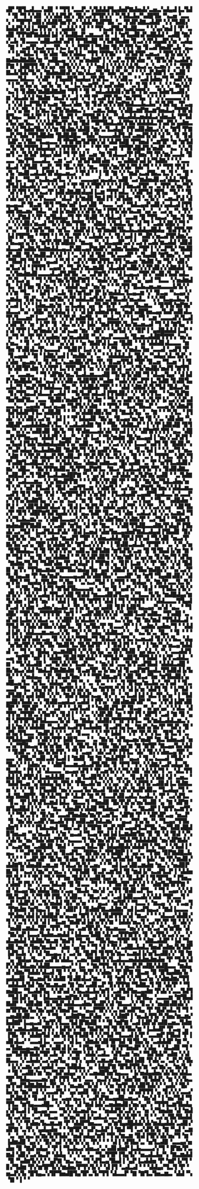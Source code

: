 ▟▛▝█▜▃▟▃▃▚▟▊▝▝▜▜▝▃▃▛▃▚▜▟▟▟▜▄▟▅▛▇▟▅▟▞▃▅▃▚▟▄▟▐▃▜▟▝▝▉▝▜▝▞▟▊▝▞▞▟▟▜▟▚▝█▞▃▞▛▜▛▞▞▝▚▜▟▃▙▞▚▟█▜▙▝▚▃▅▝▃▃▚▝▝▜▛▜▚▟▊▞▟▟▉▜▅▜▚▞▝▟▟▞▜▟▛▜▙▝▃▝▛▟▛▟▇▃▟▟▛▝▞▞▜▟▉▞▙▟▟▜▞▟▐▃▜▜▚▞▚▝▄▟▟▞▝▟▝▝▝▜▚▃▟▜▙▞▙▟█▃▃▝▝▞▄▞▅▟▐▝▛▝▃▟▉▝▛▛▇▛▇▟▟▟▐▟▝▞▙▟█▃▛▃▆▃▃▞▙▝▐▝▆▜▄▟▊▟▚▟█▟▟▝▃▟█▝▇▞▞▃▙▝▊▃▃▃▚▟█▃▟▟▚▟▜▝▛▜▙▟█▝▚▜▟▜▙▟▆▝▊▃▞▞▛▟▄▟▛▞▅▝▃▟▄▝▇▝▝▃▅▜▚▃▞▃▃▜▚▃▚▝▄▜▜▛▐▝▜▟▇▝▉▞▚▜▜▝▆▝▊▃▟▜▅▟▛▃▙▝▄▃▝▝▐▞▜▟▃▜▝▜▞▟▅▝▆▞▛▟▟▃▝▜▜▝▛▛▇▞▝▝▟▜▟▜▛▃▅▃▞▝█▜▞▟▞▞▆▟▅▟▇▟▇▞▆▝▚▟█▃▄▝▞▞▚▞▅▟▇▛▐▝▞▃▛▃▜▜▛▟▅▝▚▝█▜▞▟▚▃▟▟▚▛▇▝▐▟█▜▜▝▊▞▄▞▚▟▜▞▞▞▄▝▞▝▅▟▐▝▞▟▞▞▟▞▙▃▞▃▚▃▅▞▞▝▃▜▜▛▇▃▙▜▟▞▜▞▚▝▇▟▅▟▉▟▚▞▅▞▟▃▞▜▞▜▟▞▚▞▚▞▝▝▞▃▛▟▇▜▝▃▚▟▉▝▃▃▃▜▟▃▃▝▞▟▛▝▐▜▄▟▉▜▄▟▄▞▛▟▜▃▝▝▞▟▊▃▝▝▃▟▐▟▅▞▜▝▚▟▛▞▅▝▐▝▚▞▙▞▄▝▄▞▙▝▅▝▄▝▐▃▚▃▆▜▚▞▄▟▚▟▆▝▝▃▜▝█▝▝▃▚▝▞▝▆▞▟▞▚▃▜▝▊▟▇▞▆▟█▟▇▟▆▝▜▜▝▝▉▝▚▟▃▟▟▟▊▞▆▜▞▜▜▞▃▃▜▟▅▜▃▟▊▞▆▝▟▃▟▞▟▝▇▟▆▝▅▃▛▞▃▟▝▞▜▝▛▃▟▜▚▜▅▝▆▞▛▜▄▝▞▝▞▞▃▃▃▃▚▜▚▝▞▟▐▃▛▜▙▜▚▃▅▝▇▃▞▟▅▝▇▝▊▟▚▞▛▞▆▛▇▟▃▃▙▃▙▞▚▜▟▜▄▝▛▃▄▞▝▞▄▜▙▝▐▞▆▃▚▟▜▞▆▟▅▃▚▝▝▃▆▃▜▟▄▝▞▟█▃▆▛▇▃▆▜▅▟▃▞▜▜▛▟█▜▄▃▝▜▟▞▛▝▐▝▇▞▙▟▜▝▄▞▜▜▙▛▐▞▄▝▚▟▃▟▟▃▅▟▟▃▞▟▅▃▙▝▛▜▟▞▙▞▄▞▙▃▝▞▞▟▟▜▅▜▚▞▆▝█▟▝▜▛▜▙▟▃▟▞▛▇▞▟▟▟▟▃▜▚▟▜▞▄▟▆▃▆▞▟▝▜▟▅▜▙▞▞▞▆▝▉▟▆▞▟▟█▝▆▞▃▜▃▟▄▛▐▜▚▟▉▟▇▃▞▞▄▝▇▜▝▛▇▃▛▞▜▟▞▜▜▟█▟▆▝█▟█▟█▃▝▜▟▞▚▃▃▃▟▟▜▃▛▃▅▟▜▞▟▝▟▝▚▝▊▝▊▟▐▟▛▃▚▜▙▞▜▃▄▃▃▜▝▛▇▜▅▜▟▜▛▞▟▝▟▟▜▟█▝▛▜▅▟▝▃▆▜▛▝▆▝▆▜▟▃▜▞▜▞▜▜▜▟▄▟▄▞▚▜▜▜▛▞▝▃▝▝▛▝▛▃▆▝▛▜▛▟█▟▜▞▅▟▛▝▚▃▝▞▄▜▅▜▝▃▜▞▙▛▐▟▄▞▟▟▝▜▝▛▐▟▝▃▅▝▇▝▊▟▃▃▞▛▐▜▅▞▜▝▛▞▆▞▃▃▙▝█▃▃▝▅▞▛▜▃▃▟▃▝▃▆▝▃▞▝▟▜▟▜▟▊▟▅▝▝▃▚▟▇▟▚▟▐▞▜▟▇▞▝▝▞▃▃▟▃▟▝▟▜▟▊▝▄▟▚▝▜▝█▃▚▜▚▝▆▃▝▜▛▞▆▞▛▟▞▜▟▞▜▝▝▞▝▜▜▝▛▟▝▞▙▝▅▟▊▃▟▃▙▜▛▟▄▃▅▃▞▝▛▟▝▝▐▝▉▝▇▝▞▝▆▟▚▃▟▜▙▃▜▃▜▝▃▝█▝▄▛▐▃▝▜▄▞▚▃▙▃▅▜▃▝▞▝▝▃▃▃▄▞▄▃▟▃▚▟█▝▃▞▆▟▅▟▊▃▞▟▟▃▜▜▄▟▜▟▐▟▃▟▞▞▃▞▝▞▄▟▝▝▛▝▊▞▞▜▛▞▝▞▝▟▐▜▅▃▟▜▛▃▝▃▜▜▚▞▅▞▜▞▝▟▚▜▜▝▄▜▚▃▞▛▐▟▊▟▇▟▉▟▄▟▐▃▆▝▜▜▚▟▃▝▞▟▛▜▟▝█▜▄▝▜▞▝▝▉▞▟▞▄▞▛▞▃▜▚▃▃▞▝▟▃▛▐▞▆▟█▝▇▟▐▜▝▟▜▟▅▝▜▝▃▜▞▞▝▃▅▃▛▟▝▟▄▃▄▃▛▝▉▃▆▝▉▜▝▜▅▞▅▛▐▃▞▟▉▝▚▃▃▝▃▞▝▜▟▃▄▟▚▟▊▞▄▟▃▟▐▜▜▟▅▜▅▃▅▞▜▟▃▝▚▟▐▞▅▟▛▞▞▟▜▞▆▝▐▜▜▞▟▞▙▃▆▝▄▞▃▝▃▞▄▝▚▝▛▞▝▞▃▛▇▟▝▞▛▝▅▜▙▟▄▞▜▝▛▝▉▟▉▝▚▜▟▃▟▝▃▃▆▝█▝▜▜▄▃▞▝▇▃▜▝▇▞▝▞▞▟▉▞▅▃▟▝▜▞▞▛▇▞▜▜▙▝▝▟▇▟▝▞▙▟▃▜▄▝▟▝▜▝▃▟▞▟█▞▞▜▝▞▚▞▝▝▊▞▆▜▞▜▅▝▅▜▃▝▟▟▛▟▐▝▆▜▅▟▊▜▙▃▙▃▟▟▄▟█▟▄▝▉▟▜▜▞▛▐▟▐▜▛▜▅▝▝▜▜▝▐▝▚▜▃▜▛▝▞▃▙▟▞▃▚▝▊▞▄▟▐▝▚▟▛▞▅▃▟▜▛▟▆▞▃▞▙▃▄▞▄▜▚▝▆▜▚▜▛▟█▟▞▝▆▃▄▝▚▝▟▃▄▟▛▃▞▞▃▞▛▃▟▞▆▃▟▟▝▟▉▟▟▃▃▟▚▟▇▞▙▟▆▟▟▃▄▃▛▟▉▃▄▛▇▟▛▞▚▟▆▞▙▟▅▞▜▛▐▝▞▃▛▜▞▝▇▟▉▟▚▟▊▝▉▞▅▟▉▃▛▞▟▝▐▝▃▝▟▝▟▝█▟▝▜▞▃▃▟▛▝▃▜▄▟█▝▇▜▅▞▚▝▄▟▞▜▙▟▜▝▜▟▞▝▄▃▟▝▚▜▝▃▛▞▞▜▛▟▜▜▃▜▜▝▅▃▅▝▆▟▇▝▅▝▜▞▝▟▊▞▄▜▃▞▟▝▐▜▜▜▝▃▄▟▚▝▜▃▛▞▆▃▆▟▊▝▟▃▟▟▚▟█▞▞▞▛▟▊▞▞▟▇▟▟▝▅▃▚▜▅▟▆▟▊▃▃▃▟▃▟▜▟▜▙▝▃▝▃▛▇▜▞▝▝▟▐▃▄▃▞▜▛▞▚▟▊▞▙▟▚▟▃▞▚▜▃▞▄▝▝▜▝▞▙▞▆▞▙▜▙▛▇▜▝▝▅▟▞▞▅▝▚▟▞▝▄▝▄▟▝▜▃▃▝▞▅▟▆▟▜▃▝▟▐▜▅▝▊▞▆▃▚▝▝▟▟▟▚▃▛▝▅▞▅▝▝▝▚▜▜▝█▃▙▃▅▃▅▃▃▃▙▜▞▞▞▞▆▝▜▃▝▝▐▟▜▝▝▃▙▝▊▞▆▜▄▛▐▛▐▞▅▟▟▃▜▃▄▃▆▝▞▝▉▃▄▝▚▃▄▞▞▃▆▟▄▝▊▟▚▃▚▞▆▛▇▞▚▜▚▟▟▃▆▜▟▞▃▛▇▃▟▞▅▃▟▃▝▝▞▞▜▃▄▃▙▃▜▞▃▟▐▝▞▝▐▟▅▃▆▞▆▝▃▜▃▟▄▝▄▞▜▞▜▞▛▝▃▟▄▞▙▃▆▃▝▝▉▜▜▞▆▛▇▞▟▃▃▞▚▞▝▟█▞▚▞▟▟▄▜▝▞▝▟▐▟▚▟▅▟▜▜▄▝▅▟▚▟█▜▅▃▄▞▙▟▚▟▊▟▃▜▚▜▃▃▅▛▐▃▃▞▜▞▝▞▛▟▚▟▆▜▙▝▄▝▚▟▃▞▞▝▐▃▞▜▝▃▆▝▃▃▃▟▚▜▃▟▞▟▛▜▞▝▅▝▐▞▛▝▊▝▟▃▚▞▞▛▐▟▞▝▆▟▜▜▛▞▙▞▆▃▅▃▟▝▜▝▟▝▇▜▄▝▝▞▟▝▛▛▐▝▅▜▅▟▞▟▝▟▚▃▅▝▆▞▝▟▛▞▝▝▅▜▟▝▞▝▉▛▐▝▄▟█▟▟▟▐▃▛▝▚▞▜▝▚▞▛▝▛▞▄▟▅▞▄▞▅▃▟▟▉▝▚▞▄▃▛▃▃▃▙▝█▃▆▃▟▟█▜▜▜▚▝▅▞▄▞▅▃▝▝▊▝▃▞▝▞▟▝▚▞▞▟▝▝▅▝▇▟▛▟▐▃▆▝█▟▊▝▝▟▝▟▟▟▊▟▃▃▃▝▆▜▅▝▛▟▊▟▃▜▚▃▃▃▛▝▜▟▊▛▐▃▞▞▄▝▝▞▜▃▝▞▅▟▃▜▅▝▃▃▟▝▃▟▜▝▛▝▊▃▄▟▞▝▇▝▐▟▇▞▄▟▐▝▅▟▇▞▚▝▃▝▝▟▟▟▟▃▙▝█▞▄▝▚▟▄▞▟▃▜▟▚▝▞▟▅▝▄▃▅▞▄▝▊▞▜▃▚▃▆▟█▞▟▜▃▜▚▝▉▃▅▜▜▟▝▜▛▝▉▃▅▝▜▃▅▝▐▝▊▜▞▟▉▜▛▟▆▝▞▞▛▛▐▃▜▜▚▟▜▝▅▝▞▞▟▜▛▟▝▃▞▞▜▞▅▟█▞▅▟▜▝▇▜▜▝▃▝▃▃▅▃▝▝▜▝▟▛▇▞▅▃▜▃▟▃▆▃▃▟█▝▜▞▅▜▞▟█▝▜▝▟▃▄▜▄▞▝▟▐▟▛▞▆▟█▟▞▜▟▝▄▃▛▞▞▟▉▃▜▟▉▜▛▞▚▟▆▝▚▟▞▞▛▃▛▛▐▃▜▟▇▝▊▟▉▜▄▃▙▞▜▝▅▟▚▜▜▟▟▃▃▜▅▝▚▝▟▟█▟▞▜▛▞▝▝▟▟▝▟▇▟▚▜▞▜▟▝█▟▃▞▆▝▊▞▜▜▄▃▛▟▃▃▛▃▟▟▝▝▜▞▙▟▚▟▃▟▐▜▜▟▉▞▝▞▝▟▚▜▜▃▝▝▅▞▙▛▇▜▅▜▅▛▇▃▝▃▃▝█▟▉▞▅▟▆▜▝▜▞▟▆▝▝▜▞▃▚▟▛▞▙▞▄▜▞▛▐▞▃▞▞▟▚▟▃▃▚▃▝▃▄▟▞▜▃▞▄▃▆▝▜▟▜▞▞▟▆▝▝▝▛▜▞▝▜▃▞▜▙▃▛▝▃▃▄▜▞▟▆▟▜▜▟▜▟▟▛▜▜▃▚▟█▟▊▝▝▝▚▞▟▟▉▟▉▞▙▞▜▝▇▃▙▜▄▝▃▝▇▝▝▝▚▜▃▝▐▜▟▞▝▞▞▟▉▞▃▞▅▝▐▟▐▝▝▛▐▟▄▟▊▝▇▞▄▝▉▃▄▞▅▞▆▝█▝▞▃▝▟▊▟▅▝▚▟█▟▛▃▄▟▟▟▅▟▚▜▃▝▞▃▟▃▟▟▇▝▇▝▝▜▙▝▟▟▇▃▛▝▐▝▞▛▐▟▉▟█▝▉▜▅▝▚▞▞▃▚▟▉▟▉▝█▞▙▝▜▝▛▟▆▃▃▟▞▟▞▜▚▟▐▝▞▝▟▛▇▜▚▜▜▝▄▃▝▟█▃▛▞▛▜▅▃▄▝▟▟▟▜▝▟▄▞▚▃▚▛▐▃▞▝▜▞▆▟▆▝█▞▆▃▄▟▐▝▅▞▞▃▛▟▜▝▃▜▄▟▐▜▟▞▅▟▅▟▄▟▇▜▚▞▚▟▊▃▝▜▝▝▞▃▞▞▞▛▐▃▃▞▚▟▜▝▉▝█▟▉▞▚▞▚▟▚▟▄▞▙▃▙▟▆▟▉▝▇▟▜▞▜▝▟▞▄▟▛▞▆▃▝▝▄▝▊▃▜▟▐▝▝▞▄▞▜▝▅▃▝▟▇▝▝▞▛▟▚▟▄▟▚▜▚▟▉▃▛▝▛▟▚▜▚▜▃▜▞▞▄▝█▝▝▃▚▝▜▜▜▃▝▟▛▞▜▜▚▟▇▜▃▟█▃▛▞▃▝▚▜▟▞▅▃▝▟▅▟▚▟▆▃▄▝█▞▄▟▉▝▃▝▛▝▅▜▜▃▟▟▊▞▆▞▝▟█▃▝▝▇▞▛▛▇▟▉▃▜▞▛▜▄▛▇▜▃▝▇▃▞▜▃▟▃▟▜▜▞▜▚▝▉▟▉▟▇▃▚▟█▃▛▃▜▝█▟▜▃▟▃▆▟█▛▇▝▚▝▄▞▟▝▝▃▛▟▟▞▚▞▙▛▇▞▄▟▉▝▝▃▜▟▇▜▞▝▃▟▃▃▆▃▝▞▄▜▅▟▛▛▇▝▝▝▞▜▞▞▛▟█▝▛▝▝▜▞▝▇▞▙▞▜▟▃▟▅▞▅▜▝▞▚▝▅▛▐▜▃▟▚▝█▟▝▃▆▜▜▃▆▝▞▟▆▜▞▝▃▞▅▞▚▛▇▜▄▜▅▞▞▟▟▃▆▃▃▟▜▝▊▜▝▜▙▝▛▟▝▝▆▜▛▜▟▜▝▞▅▜▟▝▐▜▃▟▄▟▛▃▄▟▛▜▄▟▃▃▚▞▃▃▛▞▚▜▚▞▙▟▇▜▄▝▞▃▚▞▚▃▞▝▆▝▊▝▜▞▝▃▙▝▐▞▝▃▚▜▄▞▝▜▄▝▚▟█▟▅▝▛▟▝▃▞▟▉▜▟▟▛▟▃▞▄▝▊▟▐▃▜▟▜▞▚▟▟▞▃▟▞▜▚▝▞▞▛▃▞▞▄▞▝▟▊▜▙▞▛▝▉▜▝▟█▛▇▜▟▜▄▟▞▞▟▝▄▃▜▟▛▝▉▃▝▜▝▟▆▝▃▟▃▞▟▝▞▃▚▃▆▟▝▜▞▞▜▃▙▃▆▞▃▝▞▟▇▜▃▃▄▞▞▞▚▝▃▜▞▟▆▜▅▞▞▟▇▞▛▝▃▞▜▟▝▝▜▟▅▜▅▟▅▟▛▛▇▟▊▃▝▞▃▟▛▝▆▜▄▝▟▝▛▝▇▃▝▝▞▟▊▜▜▟█▃▃▟▇▞▛▟▄▛▐▜▙▟▞▃▞▜▟▝▐▃▟▜▟▃▛▟▞▝▉▟▐▃▅▟▝▟▅▜▅▃▄▟▅▛▇▟▃▟▄▟▐▜▙▟▊▝▉▞▜▟▜▞▙▝▅▞▚▝▃▟▅▝▆▃▟▜▝▜▛▝▞▟▅▃▟▟▄▜▛▟▐▜▚▟▝▜▞▟▉▝▅▃▞▛▇▞▙▞▃▞▄▝█▛▐▞▟▟▅▜▞▝▇▜▃▞▞▞▛▝▐▝▉▟▉▃▟▃▙▝▛▜▛▝▝▃▝▞▚▞▅▝▉▜▙▟▄▃▜▝▉▝▛▟▚▜▚▞▚▟▊▃▜▟▜▟▇▝▆▜▟▜▞▃▅▝█▝▊▜▙▟▐▞▆▝▇▝▛▝▜▟▝▝▅▝█▝▄▞▟▟▇▟▝▝▚▜▞▟▛▟▉▜▝▞▅▞▆▛▐▞▄▞▅▝▊▞▆▞▜▝▟▜▄▝▇▟▆▞▜▞▜▝▜▟▛▟▅▝▛▃▛▟▄▛▐▝▜▛▇▝▄▝▊▛▐▃▆▝▞▝▛▝▇▞▝▞▟▝█▟▇▝▄▜▚▝▜▜▅▃▆▟▞▜▛▜▙▞▅▟▄▜▅▝▄▟▝▟▇▟▚▝▟▜▙▞▆▟█▞▞▝▚▞▃▞▛▜▄▜▄▃▆▝▛▝▆▞▆▟▚▃▃▃▄▃▟▜▞▟▇▜▙▞▝▃▃▟▛▝▅▝▆▜▝▜▄▟▊▟▉▞▝▟▄▜▜▞▝▜▄▟▄▜▜▟▅▝▚▜▅▝▝▃▚▃▞▜▟▝▐▞▜▜▝▝▉▟▄▞▚▝▇▞▛▃▃▜▃▜▞▝▄▝▚▜▙▝▅▟▐▞▜▝▇▜▟▜▙▃▃▃▅▝▄▝▅▝▉▝▄▟▚▞▝▝▊▟▝▝▜▜▟▃▚▜▞▞▟▜▞▞▝▟▞▞▃▟▄▜▜▃▞▟█▝▉▟▟▝▆▃▃▟▉▟▜▃▄▝▞▜▃▃▜▞▙▝▆▟█▟▄▞▆▜▞▟▅▝▐▟▜▝▅▞▝▝▟▟▐▝█▝▜▝▇▜▜▝▟▟▐▝▜▝▞▜▜▜▝▝▝▟▟▃▃▃▜▜▄▟▛▃▟▝▞▟▆▝▃▟▅▞▄▃▙▞▃▜▚▞▙▝▄▞▄▟▉▝▊▛▐▟▉▜▄▃▄▞▚▞▟▝▄▃▝▝▜▟█▞▝▜▛▞▅▞▜▜▜▜▛▝▆▜▝▝▃▟▛▟▉▞▛▞▟▝▚▟▉▜▃▟▚▟▇▃▝▜▚▟█▝▃▟▚▟▐▃▙▞▞▟▃▞▃▝▞▟█▛▐▞▟▃▙▞▞▝▝▝▚▃▚▜▄▝▇▝▆▞▆▟▝▜▜▟▟▃▟▝▜▜▟▝▚▜▟▞▟▜▙▞▞▟▅▜▃▝▉▝▅▜▙▞▛▝▊▃▃▞▛▝▐▝▄▟▆▞▄▟▅▞▜▝▝▟▟▟▐▟▚▝▟▟▃▃▆▃▅▃▞▞▙▝▜▞▝▞▚▟▄▝▟▟▇▃▞▝▄▝▚▃▜▞▃▝█▃▝▝▊▝▝▝▟▝▟▞▟▜▚▟▞▃▄▝▉▝▞▟▞▞▜▜▙▞▜▝▉▟▃▞▄▜▜▃▚▃▅▃▟▝▊▞▞▞▙▃▝▟▄▝▅▜▅▜▛▞▞▜▞▜▙▝▇▟▊▜▃▜▙▜▟▜▛▝▐▝▉▟▐▜▝▝▄▝▐▝▇▞▚▞▅▃▄▜▟▟▟▝▃▝▜▝▄▝█▟▄▝▄▃▆▟█▜▝▞▚▜▄▜▄▝▃▜▛▞▜▟▉▝▄▞▟▃▚▝▚▝▃▃▟▟▜▃▄▝▇▜▛▝▅▛▐▝▟▟▅▝▉▟▊▜▛▟▟▞▝▝▛▜▟▞▚▟▉▜▞▜▜▟▟▝▐▞▛▃▟▟▃▝▆▝▝▜▞▟▃▟█▝▃▞▜▞▟▞▞▜▃▟▚▃▝▝▆▞▟▝▃▃▜▞▛▃▟▜▙▟▝▟▟▟▃▟█▝▇▞▆▃▞▟▟▝▆▟▃▛▇▟▇▟▆▝▊▃▅▜▛▃▜▞▅▞▟▝▊▃▄▛▇▜▄▟▃▜▜▟▉▟▐▞▙▜▞▝▝▞▅▟▄▃▝▟▚▝▉▃▙▜▅▞▝▝▝▜▛▟▆▃▅▜▝▟▉▝▉▃▞▜▅▝▆▜▙▟▉▞▄▟█▃▄▜▃▝▅▜▃▝▟▟▄▞▚▞▜▝▚▝▃▝▛▃▝▝▝▃▜▝█▜▄▞▆▃▙▞▃▜▚▟▝▝▊▃▃▃▛▝▜▃▝▟▄▜▚▛▐▝▇▜▛▞▟▞▄▝▅▝▇▜▜▞▚▜▝▟▐▞▅▝▟▟▜▝▊▝▐▞▜▟▝▟▜▟▉▞▄▟▐▟▉▝▞▞▚▝▇▟▚▜▟▟▚▃▄▝▊▞▚▝▃▜▃▟▐▟▝▟▃▜▚▞▅▝▐▝▜▟▄▟▉▞▙▟▞▃▚▝▉▟▉▃▄▟▃▞▃▟▟▝▐▜▚▞▝▟▊▟▆▟▛▟▛▝▚▃▝▞▛▟▐▟▛▟▉▜▛▝▃▜▛▟▛▃▝▞▝▃▛▝▝▃▙▜▃▟▝▝▆▟▊▟▜▃▛▝▉▃▄▝▚▞▄▞▄▞▝▞▟▃▝▟▜▜▚▞▜▜▛▃▚▜▅▜▚▝▊▟▐▝▝▞▃▝▞▟▛▟▊▝▆▝▝▛▐▜▝▟▛▜▝▃▟▝▇▝▉▝▄▜▝▟▜▜▛▜▟▜▟▃▃▃▜▞▟▝▅▝▇▟▄▝▟▟▉▞▛▜▛▜▜▜▃▝▜▞▆▟▃▟▟▃▆▃▚▟▐▞▆▞▞▟▟▟▊▝▚▃▙▟▚▃▟▜▜▃▙▟▅▝▊▃▟▜▄▜▃▝▇▟▚▞▆▞▛▝▜▟▚▝█▝▟▜▄▜▜▃▃▝▅▟▛▟▝▞▝▃▞▝▊▃▃▝▝▞▝▛▐▟▟▝▝▞▛▝▛▞▚▜▃▝▉▜▃▜▝▃▜▜▟▟▄▟▛▝▞▟▛▞▛▛▐▟▉▜▃▃▝▝▃▝▇▞▅▝▟▜▄▃▅▞▅▟▛▝▇▃▜▟▅▃▟▝▅▃▚▞▜▜▙▃▄▜▜▞▅▜▅▝█▝▄▜▙▜▃▜▝▜▙▝▇▞▄▞▆▝▇▝▇▜▛▝▇▃▄▞▙▞▟▟▝▝▉▟▛▃▝▞▆▞▙▜▟▜▚▝▝▜▝▃▄▞▝▟▞▃▛▛▐▜▜▃▝▟▞▝▉▞▞▟▅▃▄▜▛▝▄▃▃▝▟▜▙▞▚▟▊▃▙▜▃▟▐▝▇▟▊▝▇▝▇▝▅▟▟▜▛▝▄▃▞▝▊▃▚▃▃▟▝▜▟▞▝▜▙▞▞▝▐▟▅▞▃▝▝▟▇▜▃▃▆▃▟▃▟▜▙▜▙▝▊▝▛▜▝▜▚▝▞▟▇▞▃▟▚▟▄▞▙▜▄▟▄▝▐▜▝▟▝▟▃▃▃▝▄▃▄▞▟▜▝▝▛▃▅▜▞▞▞▜▞▟▊▝▟▞▟▞▜▝▃▝▟▃▜▜▟▟▐▞▟▜▛▟▐▃▆▟▟▟▊▃▝▝▄▜▃▟▉▜▞▞▄▝▄▞▃▝▊▃▙▜▝▞▟▟▝▟▝▃▅▃▝▜▟▟▜▃▅▝▄▜▟▟▄▜▄▜▜▞▝▛▇▃▟▞▆▝▞▞▄▞▝▟▚▝▟▜▜▞▃▟▉▟▐▃▜▟▇▃▅▝▞▝▞▝█▝▐▜▄▟▉▝▅▞▞▃▃▞▙▞▅▃▟▝▉▟▞▟▚▞▙▟▛▟▉▃▝▜▃▟▄▞▜▝▃▟▄▜▙▟█▜▚▝▉▞▟▞▜▃▛▝▟▃▛▝▇▝▚▜▃▃▛▟▊▃▟▃▚▃▟▃▚▝▛▝▃▞▟▜▃▝▊▃▝▛▐▞▛▟▜▃▆▟▐▟▃▝▇▃▃▜▝▜▅▟▉▝█▞▛▟▚▞▅▞▙▟▉▝▄▝▇▝▟▛▇▝▇▜▄▟█▟▐▝▞▃▝▝▆▃▝▟▅▟▛▞▟▟█▝▜▟▅▃▞▝▊▝▃▝▇▃▟▛▐▝▇▜▚▃▆▜▚▝▞▝▜▞▃▜▚▝▉▞▆▝▃▃▟▜▅▟▆▞▆▞▛▃▅▜▃▝▟▛▇▝▛▝▝▟▛▟▛▃▄▝▅▃▛▝▊▝▆▞▟▞▃▟▛▞▆▃▟▞▛▜▚▟▉▃▅▜▟▃▆▞▝▝▄▃▞▜▚▞▙▝▚▝▜▃▄▞▜▜▙▟▆▜▝▝▝▝▐▜▟▃▅▟▝▜▙▞▃▛▐▞▜▛▇▝▚▟▚▜▛▃▄▟▜▃▛▜▙▝▅▞▜▟▊▟█▟▉▜▅▃▅▝▚▞▅▃▙▝▝▞▆▝▄▃▟▝▜▃▄▜▚▟▐▟▐▃▆▟▆▜▅▝▉▝▉▝▟▝▉▟▝▞▚▞▟▞▙▝▅▞▜▟▞▟▅▜▜▞▚▃▃▃▜▝▆▞▅▞▟▜▚▞▜▟▞▜▟▟▟▟▉▝▅▞▟▛▇▟▞▞▚▃▅▜▅▝▃▟█▟▊▝▇▟▝▝▃▃▄▜▟▃▜▛▐▟▄▟█▟▞▟▟▟▜▝▞▜▄▞▝▞▙▟▐▝▄▃▝▝▚▟▜▟▜▞▃▞▅▝▉▃▟▜▃▝█▛▇▞▃▜▜▟█▛▐▝▄▞▃▝▜▜▅▝▉▛▇▟█▃▙▝▞▞▝▝▃▟▛▟▛▝█▞▆▝▊▟▅▝▊▟▟▞▝▞▄▞▆▜▅▜▟▝▇▝▐▟▞▝▆▝▛▞▆▟▊▞▟▟▇▜▞▟▅▟▉▃▆▃▆▝▛▟▃▞▙▜▞▃▅▞▝▝▚▟▐▃▞▟▉▃▆▟▆▝▆▃▚▝▅▟▉▛▇▞▜▝▚▃▞▞▆▞▚▞▅▃▚▝▞▜▜▟▉▝▊▃▛▃▆▜▟▝█▝▆▟▐▞▚▃▟▜▃▛▐▝▟▟▅▜▚▜▞▝▝▝▛▟▝▜▞▝▛▜▅▝█▟▞▞▄▟▊▜▄▞▄▝▞▝▉▃▙▛▐▝▊▜▛▜▄▝▐▜▅▃▞▟▅▛▐▜▞▝▞▃▃▜▟▃▆▝█▝▊▃▃▝▜▝▝▝▛▜▅▜▛▃▛▞▟▝▝▟▆▜▅▜▛▛▇▝▟▝▟▃▄▞▆▞▟▟▄▜▅▞▞▃▄▝▇▃▙▝▅▞▟▝▃▜▜▝▉▟▊▃▛▜▃▝▝▜▝▃▄▞▞▞▟▜▙▜▃▟▚▝▞▜▝▛▐▜▙▝▞▟▉▃▝▝▇▃▞▃▞▝▃▟▐▟▉▃▃▟▞▞▟▟▝▜▛▃▃▜▝▃▛▝▟▟▛▟▝▃▜▞▅▟▟▝▉▞▚▞▅▝▝▝▄▃▞▝▆▜▛▞▝▜▃▃▚▝▆▃▄▝▞▝▛▃▄▜▝▛▇▟▆▝▆▜▄▃▜▝▜▞▝▟▉▛▐▝▉▟▆▛▇▃▟▟▇▞▚▟▐▃▟▜▄▃▞▝▇▟▐▃▃▃▝▝▛▟▅▞▟▟▐▞▟▟█▟▚▞▄▃▆▝▇▜▝▞▟▝▉▟▜▜▚▞▟▝▆▃▞▝▝▝▟▃▃▞▟▟▊▞▜▝▞▃▜▝▞▟▝▟▐▝▜▃▅▝▆▟▛▟▐▟▚▞▛▞▆▝▐▟▟▞▅▃▜▝▃▞▛▞▛▝▉▝▟▞▞▝▅▟▊▃▆▟▃▜▛▃▜▜▚▝▜▃▝▃▅▜▛▟▚▝▆▃▅▃▃▝▅▞▞▞▜▞▃▞▚▞▆▜▙▝▟▝▇▞▄▛▐▃▃▞▙▟▅▃▅▟▟▝▐▟▃▃▜▟█▝▟▞▃▞▛▛▇▜▚▝▊▝▄▜▜▞▃▞▞▃▝▞▟▃▆▟▟▝▟▟▇▞▆▃▆▝▆▟▜▝▜▃▜▃▝▜▙▜▄▃▜▜▛▝▜▝▝▟▇▃▟▟▛▝▐▟▝▜▄▟█▝▅▞▚▜▅▞▆▃▙▞▝▟▅▝▄▞▆▝▝▜▝▟▝▝▛▞▃▟█▃▙▟▃▜▅▟▚▟▆▞▙▜▟▛▐▟▜▃▙▝▞▝▟▝▇▃▄▃▚▝▃▞▙▝█▟▜▝▊▜▜▞▆▃▚▃▆▟▐▞▅▜▃▟▉▞▞▝█▝▇▝▄▝█▟▄▞▙▃▞▃▟▜▞▟▟▃▝▃▅▞▜▟▉▜▚▜▃▟▃▃▅▟▟▟▆▟▆▟▅▝▛▝▜▟▞▟▛▞▟▜▟▃▅▞▟▟█▃▃▃▄▃▞▝▐▃▝▝▇▞▜▜▃▜▝▞▄▃▛▟▚▟█▞▟▟█▃▃▝▆▟▄▟▝▟▆▞▜▟▟▞▟▃▟▝█▝▝▞▚▝▜▞▛▝▞▟▅▞▝▛▐▛▇▝█▃▅▝▉▝█▜▄▟▇▞▙▝▄▟▄▟▊▝▆▃▅▟▜▞▟▟▇▝▊▟▉▟▃▞▆▃▝▝▊▝▆▜▝▞▞▜▃▞▅▝▞▟▆▟▆▞▜▜▚▟▟▃▙▜▟▝▆▞▆▃▆▃▅▝▇▝▅▞▃▟▊▃▛▝▊▞▛▛▇▝▜▟▇▃▜▝▉▝▟▞▛▝▝▜▅▟█▃▝▜▃▟▟▜▄▝▞▟▚▟▝▞▙▃▟▃▙▞▆▜▝▃▟▜▟▜▅▃▄▟▆▝▛▟▞▞▃▃▜▟▜▝▜▟▐▟▚▝▉▝▐▟▃▃▆▃▆▛▇▞▞▜▃▟▝▝▟▝▟▜▅▝▐▝▆▜▙▃▝▃▃▃▆▝▇▜▙▟▇▟▛▝▝▟▉▟▇▝▉▞▜▟▚▟▟▃▃▟▅▞▙▟▛▞▟▝▇▃▃▞▞▝▊▃▚▝▅▟▉▟▉▟▞▞▅▜▛▛▇▞▙▞▆▞▄▟▚▜▅▟▜▃▝▝▄▃▛▜▛▞▞▃▚▟▚▟▛▜▄▝▛▝█▟▚▟▃▜▝▜▝▃▅▟▉▟▉▃▝▞▃▝▝▜▄▝▄▟▇▛▇▃▛▟▅▝▃▝▞▟▇▛▐▝▅▃▙▜▜▞▚▜▅▞▆▃▆▞▙▟▇▛▐▃▄▃▟▝▆▜▚▜▃▃▜▟▐▛▇▟█▝▝▝█▝▆▛▇▝▃▟▐▟▛▟▚▟▉▃▅▃▜▟▆▟▞▃▆▟▃▟▆▃▜▜▚▝▐▟▜▞▞▜▅▝▇▟▜▞▜▝▉▝▊▜▙▞▆▝▐▃▙▟▛▝▛▃▄▝▄▝▐▜▙▝▛▝▟▟▆▜▟▝▟▞▙▜▄▜▜▟▊▜▝▞▞▜▟▝▜▃▃▟▐▞▛▝▃▃▆▛▐▜▙▟▝▛▐▟▊▟▃▞▝▃▃▟▐▃▝▃▃▞▝▟▐▃▝▟▆▟▞▟▊▜▛▜▟▝▊▜▙▞▙▝▃▟▟▟▛▝▇▝▚▃▜▟▆▃▄▃▅▞▛▃▚▟▊▟▐▞▃▝▐▜▅▝█▃▝▝▊▞▛▜▅▟▛▝▞▟▄▝▝▟▃▟▉▝▜▝▄▞▜▟▜▛▇▟▞▜▛▃▙▝▛▝▞▜▛▝▟▟▞▃▟▃▝▟▜▃▆▝▅▞▝▜▟▜▟▞▚▟▆▝▞▟▇▃▃▝▞▃▙▟▞▃▞▃▅▜▄▝▝▜▚▝▄▟▞▃▆▃▅▜▃▝▅▟▐▟▉▝▛▟▞▃▝▃▛▞▚▜▙▝▐▞▞▃▆▞▃▞▄▟▟▝▃▃▜▟█▟▃▝▄▝▐▟▄▛▇▝█▜▟▜▜▞▆▝▃▞▆▞▃▝▆▞▙▝▝▝█▝▃▟▉▞▆▝▅▞▜▟▚▟▄▞▝▞▞▃▅▟█▜▅▜▄▃▃▝▐▞▅▟▄▟▅▞▟▞▙▞▟▟▃▜▛▝▜▟▄▃▃▃▅▞▄▛▐▜▜▝▅▜▝▃▃▝▄▃▛▞▅▟▝▟▅▜▅▝▊▜▟▟▚▝▆▝▞▞▙▃▅▜▚▟▜▟▇▟▇▟▃▜▚▞▚▝▅▃▆▞▜▞▟▝▝▞▅▝▆▜▚▟▞▟▉▜▟▞▞▝▄▟▞▝█▞▙▞▅▝▆▞▚▟▝▞▃▃▟▜▞▝▄▞▄▟▊▝▉▞▃▝▅▝▊▜▝▟▚▟▜▜▜▝▄▝▊▞▞▞▃▃▞▃▛▟▇▟▞▝▊▃▟▝▐▃▝▃▄▞▄▃▚▝▃▟▚▛▇▃▄▟█▃▅▃▞▝▆▞▟▝▐▝▅▞▜▟▝▜▜▜▃▝▆▜▄▃▃▟█▃▝▞▝▟▃▝▟▝▆▟▐▟▞▃▅▟▅▟▊▞▅▞▄▞▚▝▜▜▜▃▆▜▙▟▄▞▟▜▃▟▐▝█▃▄▞▃▃▝▜▞▞▟▃▅▟▚▃▝▝▅▟▟▜▞▃▛▞▃▝▅▝▞▜▅▟▅▝▟▝▆▟▜▞▃▞▟▃▝▃▞▝▜▃▄▝▚▞▅▞▚▟▐▞▄▟▃▞▃▃▜▞▟▞▛▝▄▜▝▝▃▞▄▜▙▜▙▟▟▃▙▝▞▝▛▟▅▞▙▃▆▃▆▝▛▝▟▟▛▜▅▃▃▝▚▞▆▜▄▟█▟▟▞▟▞▆▟▄▟▟▞▃▟▊▞▟▛▇▝▃▜▚▝▄▟▄▟▅▝▝▝▇▜▛▞▚▟▚▃▙▛▐▝▇▟▝▜▝▃▞▟▜▞▙▝▇▝▚▟▝▃▆▝▃▝▄▞▄▃▚▞▆▞▙▜▜▟▞▝▅▟▚▟▄▞▆▜▝▜▚▞▆▃▆▝▉▟▐▜▛▞▟▞▅▞▜▝▆▝▐▟▆▟▉▝▄▞▞▝▉▞▚▟▝▞▙▜▞▞▄▝▛▞▝▝▝▟▐▝▟▜▙▞▃▝▅▜▃▟▉▝▃▃▄▞▅▟▅▝▉▝▇▟▚▟▄▞▝▛▐▝▜▃▙▃▞▟▅▃▞▃▚▟▊▟▅▛▐▃▙▃▃▃▞▞▜▝▐▛▇▞▛▃▆▟▝▟▊▞▃▞▙▃▛▝▟▟▄▝▞▝▞▃▝▃▝▜▄▜▜▛▐▜▄▜▞▝▅▃▟▃▙▞▚▝▇▃▆▟▟▝▉▝▚▟▆▜▞▞▞▝▄▛▇▝▅▃▚▃▝▜▝▟▜▃▄▜▙▟▐▝▄▛▐▃▟▟▅▝▛▝▆▛▐▞▜▝▊▞▜▟▆▝▛▞▆▜▛▜▞▞▆▟▅▞▛▜▚▜▞▞▝▟▐▜▝▃▟▃▟▝▝▝▟▟▄▞▜▃▜▝▛▝▅▃▛▞▙▝█▜▄▃▚▜▛▜▅▟█▜▄▜▛▃▜▞▜▜▝▟▃▃▛▝▇▝▇▜▃▜▅▃▆▃▝▟▟▝▚▝▇▝▐▝▝
